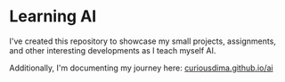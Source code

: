 # Learning AI

I've created this repository to showcase my small projects, assignments, and other interesting developments as I teach myself AI. 

Additionally, I'm documenting my journey here: [curiousdima.github.io/ai](https://curiousdima.github.io/ai/)
